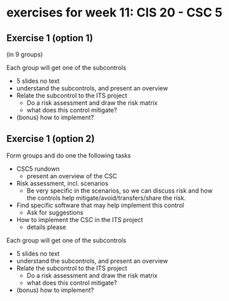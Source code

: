 # exercises for week 11: CIS 20 - CSC 5

## Exercise 1 (option 1)
(in 9 groups)

Each group will get one of the subcontrols
* 5 slides no text
* understand the subcontrols, and present an overview
* Relate the subcontrol to the ITS project
  * Do a risk assessment and draw the risk matrix
  * what does this control mitigate?
* (bonus) how to implement?

## Exercise 1 (option 2)

Form groups and do one the following tasks
* CSC5 rundown
  * present an overview of the CSC
* Risk assessment, incl. scenarios
  * Be very specific in the scenarios, so we can discuss risk and how the controls help mitigate/avoid/transfers/share the risk.
* Find specific software that may help implement this control
  * Ask for suggestions
* How to implement the CSC in the ITS project
  * details please

Each group will get one of the subcontrols
* 5 slides no text
* understand the subcontrols, and present an overview
* Relate the subcontrol to the ITS project
  * Do a risk assessment and draw the risk matrix
  * what does this control mitigate?
* (bonus) how to implement?
